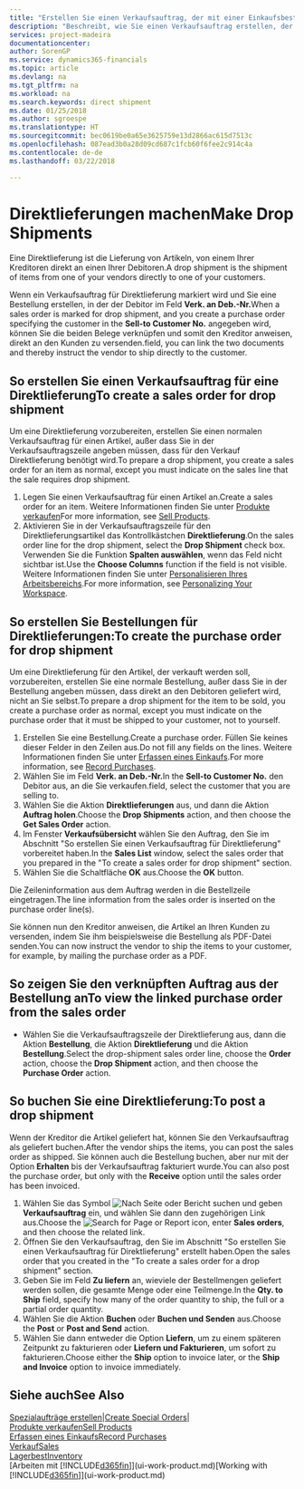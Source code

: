 ```yaml
---
title: "Erstellen Sie einen Verkaufsauftrag, der mit einer Einkaufsbestellung für eine direkte Lieferung verknüpft ist| Microsoft Docs"
description: "Beschreibt, wie Sie einen Verkaufsauftrag erstellen, der mit einer Bestellung verknüpft ist, um sicherzustellen, dass die Artikel vom Kreditor direkt an den Debitor versendet werden"
services: project-madeira
documentationcenter: 
author: SorenGP
ms.service: dynamics365-financials
ms.topic: article
ms.devlang: na
ms.tgt_pltfrm: na
ms.workload: na
ms.search.keywords: direct shipment
ms.date: 01/25/2018
ms.author: sgroespe
ms.translationtype: HT
ms.sourcegitcommit: bec0619be0a65e3625759e13d2866ac615d7513c
ms.openlocfilehash: 087ead3b0a28d09cd687c1fcb60f6fee2c914c4a
ms.contentlocale: de-de
ms.lasthandoff: 03/22/2018

---
```

# <a name="make-drop-shipments"></a><span data-ttu-id="88272-103">Direktlieferungen machen</span><span class="sxs-lookup"><span data-stu-id="88272-103">Make Drop Shipments</span></span>
<span data-ttu-id="88272-104">Eine Direktlieferung ist die Lieferung von Artikeln, von einem Ihrer Kreditoren direkt an einen Ihrer Debitoren.</span><span class="sxs-lookup"><span data-stu-id="88272-104">A drop shipment is the shipment of items from one of your vendors directly to one of your customers.</span></span>

<span data-ttu-id="88272-105">Wenn ein Verkaufsauftrag für Direktlieferung markiert wird und Sie eine Bestellung erstellen, in der der Debitor im Feld **Verk. an Deb.-Nr.**</span><span class="sxs-lookup"><span data-stu-id="88272-105">When a sales order is marked for drop shipment, and you create a purchase order specifying the customer in the **Sell-to Customer No.**</span></span> <span data-ttu-id="88272-106">angegeben wird, können Sie die beiden Belege verknüpfen und somit den Kreditor anweisen, direkt an den Kunden zu versenden.</span><span class="sxs-lookup"><span data-stu-id="88272-106">field, you can link the two documents and thereby instruct the vendor to ship directly to the customer.</span></span>

## <a name="to-create-a-sales-order-for-drop-shipment"></a><span data-ttu-id="88272-107">So erstellen Sie einen Verkaufsauftrag für eine Direktlieferung</span><span class="sxs-lookup"><span data-stu-id="88272-107">To create a sales order for drop shipment</span></span>
<span data-ttu-id="88272-108">Um eine Direktlieferung vorzubereiten, erstellen Sie einen normalen Verkaufsauftrag für einen Artikel, außer dass Sie in der Verkaufsauftragszeile angeben müssen, dass für den Verkauf Direktlieferung benötigt wird.</span><span class="sxs-lookup"><span data-stu-id="88272-108">To prepare a drop shipment, you create a sales order for an item as normal, except you must indicate on the sales line that the sale requires drop shipment.</span></span>

1. <span data-ttu-id="88272-109">Legen Sie einen Verkaufsauftrag für einen Artikel an.</span><span class="sxs-lookup"><span data-stu-id="88272-109">Create a sales order for an item.</span></span> <span data-ttu-id="88272-110">Weitere Informationen finden Sie unter [Produkte verkaufen](sales-how-sell-products.md)</span><span class="sxs-lookup"><span data-stu-id="88272-110">For more information, see [Sell Products](sales-how-sell-products.md).</span></span>
2. <span data-ttu-id="88272-111">Aktivieren Sie in der Verkaufsauftragszeile für den Direktlieferungsartikel das Kontrollkästchen **Direktlieferung**.</span><span class="sxs-lookup"><span data-stu-id="88272-111">On the sales order line for the drop shipment, select the **Drop Shipment** check box.</span></span> <span data-ttu-id="88272-112">Verwenden Sie die Funktion **Spalten auswählen**, wenn das Feld nicht sichtbar ist.</span><span class="sxs-lookup"><span data-stu-id="88272-112">Use the **Choose Columns** function if the field is not visible.</span></span> <span data-ttu-id="88272-113">Weitere Informationen finden Sie unter [Personalisieren Ihres Arbeitsbereichs](ui-personalization-user.md).</span><span class="sxs-lookup"><span data-stu-id="88272-113">For more information, see [Personalizing Your Workspace](ui-personalization-user.md).</span></span>

## <a name="to-create-the-purchase-order-for-drop-shipment"></a><span data-ttu-id="88272-114">So erstellen Sie Bestellungen für Direktlieferungen:</span><span class="sxs-lookup"><span data-stu-id="88272-114">To create the purchase order for drop shipment</span></span>
<span data-ttu-id="88272-115">Um eine Direktlieferung für den Artikel, der verkauft werden soll, vorzubereiten, erstellen Sie eine normale Bestellung, außer dass Sie in der Bestellung angeben müssen, dass direkt an den Debitoren geliefert wird, nicht an Sie selbst.</span><span class="sxs-lookup"><span data-stu-id="88272-115">To prepare a drop shipment for the item to be sold, you create a purchase order as normal, except you must indicate on the purchase order that it must be shipped to your customer, not to yourself.</span></span>

1. <span data-ttu-id="88272-116">Erstellen Sie eine Bestellung.</span><span class="sxs-lookup"><span data-stu-id="88272-116">Create a purchase order.</span></span> <span data-ttu-id="88272-117">Füllen Sie keines dieser Felder in den Zeilen aus.</span><span class="sxs-lookup"><span data-stu-id="88272-117">Do not fill any fields on the lines.</span></span> <span data-ttu-id="88272-118">Weitere Informationen finden Sie unter [Erfassen eines Einkaufs](purchasing-how-record-purchases.md).</span><span class="sxs-lookup"><span data-stu-id="88272-118">For more information, see [Record Purchases](purchasing-how-record-purchases.md).</span></span>
2. <span data-ttu-id="88272-119">Wählen Sie im Feld **Verk. an Deb.-Nr.**</span><span class="sxs-lookup"><span data-stu-id="88272-119">In the **Sell-to Customer No.**</span></span> <span data-ttu-id="88272-120">den Debitor aus, an die Sie verkaufen.</span><span class="sxs-lookup"><span data-stu-id="88272-120">field, select the customer that you are selling to.</span></span>
3. <span data-ttu-id="88272-121">Wählen Sie die Aktion **Direktlieferungen** aus, und dann die Aktion **Auftrag holen**.</span><span class="sxs-lookup"><span data-stu-id="88272-121">Choose the **Drop Shipments** action, and then choose the **Get Sales Order** action.</span></span>
4. <span data-ttu-id="88272-122">Im Fenster **Verkaufsübersicht** wählen Sie den Auftrag, den Sie im Abschnitt "So erstellen Sie einen Verkaufsauftrag für Direktlieferung" vorbereitet haben.</span><span class="sxs-lookup"><span data-stu-id="88272-122">In the **Sales List** window, select the sales order that you prepared in the "To create a sales order for drop shipment" section.</span></span>
5. <span data-ttu-id="88272-123">Wählen Sie die Schaltfläche **OK** aus.</span><span class="sxs-lookup"><span data-stu-id="88272-123">Choose the **OK** button.</span></span>

<span data-ttu-id="88272-124">Die Zeileninformation aus dem Auftrag werden in die Bestellzeile eingetragen.</span><span class="sxs-lookup"><span data-stu-id="88272-124">The line information from the sales order is inserted on the purchase order line(s).</span></span>

<span data-ttu-id="88272-125">Sie können nun den Kreditor anweisen, die Artikel an Ihren Kunden zu versenden, indem Sie ihm beispielsweise die Bestellung als PDF-Datei senden.</span><span class="sxs-lookup"><span data-stu-id="88272-125">You can now instruct the vendor to ship the items to your customer, for example, by mailing the purchase order as a PDF.</span></span>     

## <a name="to-view-the-linked-purchase-order-from-the-sales-order"></a><span data-ttu-id="88272-126">So zeigen Sie den verknüpften Auftrag aus der Bestellung an</span><span class="sxs-lookup"><span data-stu-id="88272-126">To view the linked purchase order from the sales order</span></span>
* <span data-ttu-id="88272-127">Wählen Sie die Verkaufsauftragszeile der Direktlieferung aus, dann die Aktion **Bestellung**, die Aktion **Direktlieferung** und die Aktion **Bestellung**.</span><span class="sxs-lookup"><span data-stu-id="88272-127">Select the drop-shipment sales order line, choose the **Order** action, choose the **Drop Shipment** action, and then choose the **Purchase Order** action.</span></span>

## <a name="to-post-a-drop-shipment"></a><span data-ttu-id="88272-128">So buchen Sie eine Direktlieferung:</span><span class="sxs-lookup"><span data-stu-id="88272-128">To post a drop shipment</span></span>
<span data-ttu-id="88272-129">Wenn der Kreditor die Artikel geliefert hat, können Sie den Verkaufsauftrag als geliefert buchen.</span><span class="sxs-lookup"><span data-stu-id="88272-129">After the vendor ships the items, you can post the sales order as shipped.</span></span> <span data-ttu-id="88272-130">Sie können auch die Bestellung buchen, aber nur mit der Option **Erhalten** bis der Verkaufsauftrag fakturiert wurde.</span><span class="sxs-lookup"><span data-stu-id="88272-130">You can also post the purchase order, but only with the **Receive** option until the sales order has been invoiced.</span></span>

1. <span data-ttu-id="88272-131">Wählen Sie das Symbol ![Nach Seite oder Bericht suchen](media/ui-search/search_small.png "Nach Seite oder Bericht suchen") und geben **Verkaufsauftrag** ein, und wählen Sie dann den zugehörigen Link aus.</span><span class="sxs-lookup"><span data-stu-id="88272-131">Choose the ![Search for Page or Report](media/ui-search/search_small.png "Search for Page or Report icon") icon, enter **Sales orders**, and then choose the related link.</span></span>
2. <span data-ttu-id="88272-132">Öffnen Sie den Verkaufsauftrag, den Sie im Abschnitt "So erstellen Sie einen Verkaufsauftrag für Direktlieferung" erstellt haben.</span><span class="sxs-lookup"><span data-stu-id="88272-132">Open the sales order that you created in the "To create a sales order for a drop shipment" section.</span></span>
3. <span data-ttu-id="88272-133">Geben Sie im Feld **Zu liefern** an, wieviele der Bestellmengen geliefert werden sollen, die gesamte Menge oder eine Teilmenge.</span><span class="sxs-lookup"><span data-stu-id="88272-133">In the **Qty. to Ship** field, specify how many of the order quantity to ship, the full or a partial order quantity.</span></span>
4. <span data-ttu-id="88272-134">Wählen Sie die Aktion **Buchen** oder **Buchen und Senden** aus.</span><span class="sxs-lookup"><span data-stu-id="88272-134">Choose the **Post** or **Post and Send** action.</span></span>
5. <span data-ttu-id="88272-135">Wählen Sie dann entweder die Option **Liefern**, um zu einem späteren Zeitpunkt zu fakturieren oder **Liefern und Fakturieren**, um sofort zu fakturieren.</span><span class="sxs-lookup"><span data-stu-id="88272-135">Choose either the **Ship** option to invoice later, or the **Ship and Invoice** option to invoice immediately.</span></span>

## <a name="see-also"></a><span data-ttu-id="88272-136">Siehe auch</span><span class="sxs-lookup"><span data-stu-id="88272-136">See Also</span></span>
<span data-ttu-id="88272-137">[Spezialaufträge erstellen](sales-how-to-create-special-orders.md)|</span><span class="sxs-lookup"><span data-stu-id="88272-137">[Create Special Orders](sales-how-to-create-special-orders.md)|</span></span>  
[<span data-ttu-id="88272-138">Produkte verkaufen</span><span class="sxs-lookup"><span data-stu-id="88272-138">Sell Products</span></span>](sales-how-sell-products.md)  
[<span data-ttu-id="88272-139">Erfassen eines Einkaufs</span><span class="sxs-lookup"><span data-stu-id="88272-139">Record Purchases</span></span>](purchasing-how-record-purchases.md)  
[<span data-ttu-id="88272-140">Verkauf</span><span class="sxs-lookup"><span data-stu-id="88272-140">Sales</span></span>](sales-manage-sales.md)  
[<span data-ttu-id="88272-141">Lagerbest</span><span class="sxs-lookup"><span data-stu-id="88272-141">Inventory</span></span>](inventory-manage-inventory.md)  
<span data-ttu-id="88272-142">[Arbeiten mit [!INCLUDE[d365fin](includes/d365fin_md.md)]](ui-work-product.md)</span><span class="sxs-lookup"><span data-stu-id="88272-142">[Working with [!INCLUDE[d365fin](includes/d365fin_md.md)]](ui-work-product.md)</span></span>

